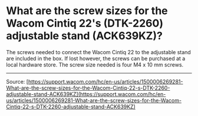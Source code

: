 # What are the screw sizes for the Wacom Cintiq 22's (DTK-2260) adjustable stand (ACK639KZ)?

The screws needed to connect the Wacom Cintiq 22 to the adjustable stand are included in the box. If lost however, the screws can be purchased at a local hardware store. The screw size needed is four M4 x 10 mm screws.

---
Source: [https://support.wacom.com/hc/en-us/articles/1500006269281-What-are-the-screw-sizes-for-the-Wacom-Cintiq-22-s-DTK-2260-adjustable-stand-ACK639KZ](https://support.wacom.com/hc/en-us/articles/1500006269281-What-are-the-screw-sizes-for-the-Wacom-Cintiq-22-s-DTK-2260-adjustable-stand-ACK639KZ)
